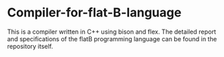 # Compiler-for-flat-B-language

This is a compiler written in C++ using bison and flex. The detailed report and specifications of the flatB programming language can be found in the repository itself.
